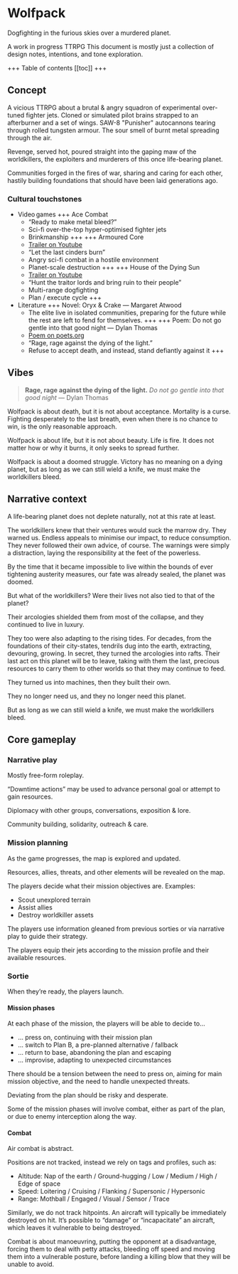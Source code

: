 # Wolfpack

Dogfighting in the furious skies over a murdered planet.

A work in progress TTRPG
This document is mostly just a collection of design notes, intentions, and tone exploration.

+++ Table of contents
[[toc]]
+++

## Concept

A vicious TTRPG about a brutal & angry squadron of experimental over-tuned fighter jets.
Cloned or simulated pilot brains strapped to an afterburner and a set of wings.
SAW-8 "Punisher" autocannons tearing through rolled tungsten armour.
The sour smell of burnt metal spreading through the air.

Revenge, served hot, poured straight into the gaping maw of the worldkillers, the exploiters and murderers of this once life-bearing planet.

Communities forged in the fires of war, sharing and caring for each other, hastily building foundations that should have been laid generations ago.

### Cultural touchstones


- Video&#x202F;games
    +++ Ace Combat
    - “Ready to make metal bleed?”
    - Sci-fi over-the-top hyper-optimised fighter jets
    - Brinkmanship
    +++
    +++ Armoured Core
    - [Trailer on Youtube](https://www.youtube.com/watch?v=kKO1s-CUZvY)
    - “Let the last cinders burn”
    - Angry sci-fi combat in a hostile environment
    - Planet-scale destruction
    +++
    +++ House of the Dying Sun
    - [Trailer on Youtube](https://www.youtube.com/watch?v=IE2A4QA-laI)
    - “Hunt the traitor lords and bring ruin to their people”
    - Multi-range dogfighting
    - Plan / execute cycle
    +++
- Literature
    +++ Novel: Oryx & Crake — Margaret Atwood
    - The elite live in isolated communities, preparing for the future while the rest are left to fend for themselves.
    +++
    +++ Poem: Do not go gentle into that good night — Dylan Thomas
    - [Poem on poets.org](https://poets.org/poem/do-not-go-gentle-good-night)
    - “Rage, rage against the dying of the light.”
    - Refuse to accept death, and instead, stand defiantly against it
    +++

## Vibes

> **Rage, rage against the dying of the light.**
> *Do not go gentle into that good night* — Dylan Thomas

Wolfpack is about death, but it is not about acceptance. Mortality is a curse. Fighting desperately to the last breath, even when there is no chance to win, is the only reasonable approach.

Wolfpack is about life, but it is not about beauty. Life is fire. It does not matter how or why it burns, it only seeks to spread further.

Wolfpack is about a doomed struggle. Victory has no meaning on a dying planet, but as long as we can still wield a knife, we must make the worldkillers bleed.

## Narrative context

A life-bearing planet does not deplete naturally, not at this rate at least.

The worldkillers knew that their ventures would suck the marrow dry. They warned us. Endless appeals to minimise our impact, to reduce consumption. They never followed their own advice, of course. The warnings were simply a distraction, laying the responsibility at the feet of the powerless.

By the time that it became impossible to live within the bounds of ever tightening austerity measures, our fate was already sealed, the planet was doomed.

But what of the worldkillers? Were their lives not also tied to that of the planet?

Their arcologies shielded them from most of the collapse, and they continued to live in luxury.

They too were also adapting to the rising tides. For decades, from the foundations of their city-states, tendrils dug into the earth, extracting, devouring, growing. In secret, they turned the arcologies into rafts. Their last act on this planet will be to leave, taking with them the last, precious resources to carry them to other worlds so that they may continue to feed.

They turned us into machines, then they built their own.

They no longer need us, and they no longer need this planet.

But as long as we can still wield a knife, we must make the worldkillers bleed.

## Core gameplay

### Narrative play

Mostly free-form roleplay.

“Downtime actions” may be used to advance personal goal or attempt to gain resources.

Diplomacy with other groups, conversations, exposition & lore.

Community building, solidarity, outreach & care.

### Mission planning

As the game progresses, the map is explored and updated.

Resources, allies, threats, and other elements will be revealed on the map.

The players decide what their mission objectives are.
Examples:

- Scout unexplored terrain
- Assist allies
- Destroy worldkiller assets

The players use information gleaned from previous sorties or via narrative play to guide their strategy.

The players equip their jets according to the mission profile and their available resources.

### Sortie

When they’re ready, the players launch.

#### Mission phases

At each phase of the mission, the players will be able to decide to…

- … press on, continuing with their mission plan
- … switch to Plan B, a pre-planned alternative / fallback
- … return to base, abandoning the plan and escaping
- … improvise, adapting to unexpected circumstances

There should be a tension between the need to press on, aiming for main mission objective, and the need to handle unexpected threats.

Deviating from the plan should be risky and desperate.

Some of the mission phases will involve combat, either as part of the plan, or due to enemy interception along the way.

#### Combat

Air combat is abstract.

Positions are not tracked, instead we rely on tags and profiles, such as:

- Altitude: Nap of the earth / Ground-hugging / Low / Medium / High / Edge of space
- Speed: Loitering / Cruising / Flanking / Supersonic / Hypersonic
- Range: Mothball / Engaged / Visual / Sensor / Trace

Similarly, we do not track hitpoints. An aircraft will typically be immediately destroyed on hit. It’s possible to “damage” or “incapacitate” an aircraft, which leaves it vulnerable to being destroyed.

Combat is about manoeuvring, putting the opponent at a disadvantage, forcing them to deal with petty attacks, bleeding off speed and moving them into a vulnerable posture, before landing a killing blow that they will be unable to avoid.